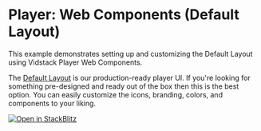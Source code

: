 # Player: Web Components (Default Layout)

This example demonstrates setting up and customizing the Default Layout using Vidstack Player
Web Components.

The [Default Layout][default-layout] is our production-ready player UI. If you're looking for
something pre-designed and ready out of the box then this is the best option. You can easily
customize the icons, branding, colors, and components to your liking.

[![Open in StackBlitz](https://developer.stackblitz.com/img/open_in_stackblitz.svg)][stackblitz-demo]

[default-layout]: https://vidstack.io/docs/wc/player/components/layouts/default-layout
[stackblitz-demo]: https://stackblitz.com/fork/github/vidstack/examples/tree/player/web-components/default-layout?title=Vidstack%20Player%20-%20Web%20Components%20%28Default%20Layout%29&file=src/main.ts&showSidebar=1
